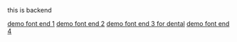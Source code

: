 this is backend

[demo font end 1](https://kamleshyadav.com/html/healthcare/bootstrap5/healthcare/index.html)
[demo font end 2](https://preview.themeforest.net/item/medicate-health-medical-html-template/full_screen_preview/39968143?_ga=2.9930483.77269262.1710597092-1333288503.1642045414)
[demo font end 3 for dental](https://dtdental.wpengine.com/home-page-1/)
[demo font end 4](https://preview.themeforest.net/item/oldkare-senior-elderly-care-wordpress-theme/full_screen_preview/51122184?_ga=2.9930483.77269262.1710597092-1333288503.1642045414)
